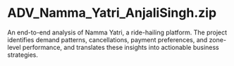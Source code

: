# ADV_Namma_Yatri_AnjaliSingh.zip
An end-to-end analysis of Namma Yatri, a ride-hailing platform. The project identifies demand patterns, cancellations, payment preferences, and zone-level performance, and translates these insights into actionable business strategies.
